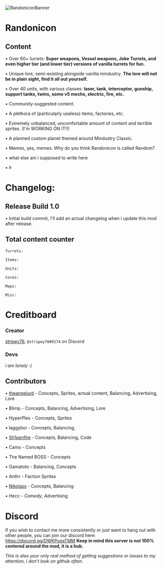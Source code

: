 ![RandoniconBanner](https://user-images.githubusercontent.com/92567126/137442553-35430b25-7f37-475a-b0b2-699ccb411610.png)
# Randonicon

## Content
• Over 60+ turrets: **Super weapons, Vessel weapons, Joke Turrets, and even higher tier (and lower tier) versions of vanilla turrets for fun.**

• Unique lore, semi-existing alongside vanilla mindustry. **The lore will not be in plain sight, find it all out yourself.**

• Over 40 units, with various classes: **laser, tank, interceptor, gunship, support tanks, twins, some v5 mechs, electric, fire, etc.**

• Community-suggested content.

• A plethora of (particularly useless) items, factories, etc.

• Extremely unbalanced, uncomfortable amount of content and terrible sprites. (I'm WORKING ON IT!!)

• A planned custom planet themed around Mindustry Classic.

• Memes, yes, memes. Why do you think Randonicon is called Random?

• what else am i supposed to write here

• *h*

# Changelog:
## Release Build 1.0

• Initial build commit, I'll add an actual changelog when i update this mod after release.

## Total content counter

`Turrets:`

`Items:`

`Units:`

`Cores:`

`Maps:`

`Misc:`

# Creditboard

### Creator
[stripey76](https://github.com/stripey76), `@stripey76#9174` on Discord

### Devs
*i am lonely :(*

## Contributors
• [theangelurd](https://github.com/theangelurd) - Concepts, Sprites, actual content, Balancing, Advertising, Lore

• Blimp - Concepts, Balancing, Advertising, Lore

• HyperPlex - Concepts, Sprites

• laggyboi - Concepts, Balancing,

• [Sh1penfire](https://github.com/Sh1penfire) - Concepts, Balancing, Code

• Camo - Concepts

• The Named BOSS - Concepts

• Gamatoto - Balancing, Concepts

• Antlrr - Faction Sprites

• [Nikolass](https://github.com/NikolassOfficial) - Concepts, Balancing

• Hecc - *Comedy*, Advertising


# Discord
If you wish to contact me more consistently or just want to hang out with other people, you can join our discord here: https://discord.gg/DWKPugsTMM
**Keep in mind this server is not 100% centered around the mod, it is a hub.**

*This is also your only real method of getting suggestions or issues to my attention, i don't look on github often.*
